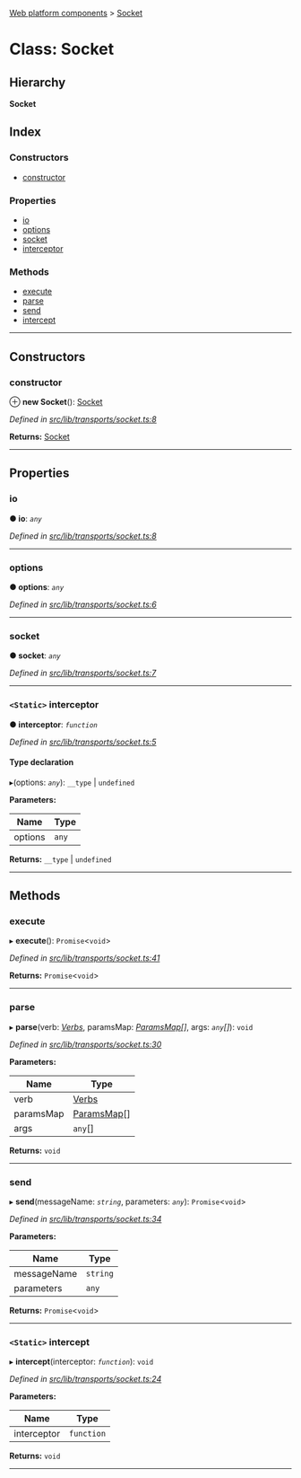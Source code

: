 [Web platform components](../README.md) > [Socket](../classes/socket.md)

# Class: Socket

## Hierarchy

**Socket**

## Index

### Constructors

* [constructor](socket.md#constructor)

### Properties

* [io](socket.md#io)
* [options](socket.md#options)
* [socket](socket.md#socket-1)
* [interceptor](socket.md#interceptor)

### Methods

* [execute](socket.md#execute)
* [parse](socket.md#parse)
* [send](socket.md#send)
* [intercept](socket.md#intercept)

---

## Constructors

<a id="constructor"></a>

###  constructor

⊕ **new Socket**(): [Socket](socket.md)

*Defined in [src/lib/transports/socket.ts:8](https://github.com/nodulusteam/methodus.dev/blob/0650919/modules/platform/platform-web/src/lib/transports/socket.ts#L8)*

**Returns:** [Socket](socket.md)

___

## Properties

<a id="io"></a>

###  io

**● io**: *`any`*

*Defined in [src/lib/transports/socket.ts:8](https://github.com/nodulusteam/methodus.dev/blob/0650919/modules/platform/platform-web/src/lib/transports/socket.ts#L8)*

___
<a id="options"></a>

###  options

**● options**: *`any`*

*Defined in [src/lib/transports/socket.ts:6](https://github.com/nodulusteam/methodus.dev/blob/0650919/modules/platform/platform-web/src/lib/transports/socket.ts#L6)*

___
<a id="socket-1"></a>

###  socket

**● socket**: *`any`*

*Defined in [src/lib/transports/socket.ts:7](https://github.com/nodulusteam/methodus.dev/blob/0650919/modules/platform/platform-web/src/lib/transports/socket.ts#L7)*

___
<a id="interceptor"></a>

### `<Static>` interceptor

**● interceptor**: *`function`*

*Defined in [src/lib/transports/socket.ts:5](https://github.com/nodulusteam/methodus.dev/blob/0650919/modules/platform/platform-web/src/lib/transports/socket.ts#L5)*

#### Type declaration
▸(options: *`any`*): `__type` \| `undefined`

**Parameters:**

| Name | Type |
| ------ | ------ |
| options | `any` |

**Returns:** `__type` \| `undefined`

___

## Methods

<a id="execute"></a>

###  execute

▸ **execute**(): `Promise`<`void`>

*Defined in [src/lib/transports/socket.ts:41](https://github.com/nodulusteam/methodus.dev/blob/0650919/modules/platform/platform-web/src/lib/transports/socket.ts#L41)*

**Returns:** `Promise`<`void`>

___
<a id="parse"></a>

###  parse

▸ **parse**(verb: *[Verbs](../enums/verbs.md)*, paramsMap: *[ParamsMap](paramsmap.md)[]*, args: *`any`[]*): `void`

*Defined in [src/lib/transports/socket.ts:30](https://github.com/nodulusteam/methodus.dev/blob/0650919/modules/platform/platform-web/src/lib/transports/socket.ts#L30)*

**Parameters:**

| Name | Type |
| ------ | ------ |
| verb | [Verbs](../enums/verbs.md) |
| paramsMap | [ParamsMap](paramsmap.md)[] |
| args | `any`[] |

**Returns:** `void`

___
<a id="send"></a>

###  send

▸ **send**(messageName: *`string`*, parameters: *`any`*): `Promise`<`void`>

*Defined in [src/lib/transports/socket.ts:34](https://github.com/nodulusteam/methodus.dev/blob/0650919/modules/platform/platform-web/src/lib/transports/socket.ts#L34)*

**Parameters:**

| Name | Type |
| ------ | ------ |
| messageName | `string` |
| parameters | `any` |

**Returns:** `Promise`<`void`>

___
<a id="intercept"></a>

### `<Static>` intercept

▸ **intercept**(interceptor: *`function`*): `void`

*Defined in [src/lib/transports/socket.ts:24](https://github.com/nodulusteam/methodus.dev/blob/0650919/modules/platform/platform-web/src/lib/transports/socket.ts#L24)*

**Parameters:**

| Name | Type |
| ------ | ------ |
| interceptor | `function` |

**Returns:** `void`

___

